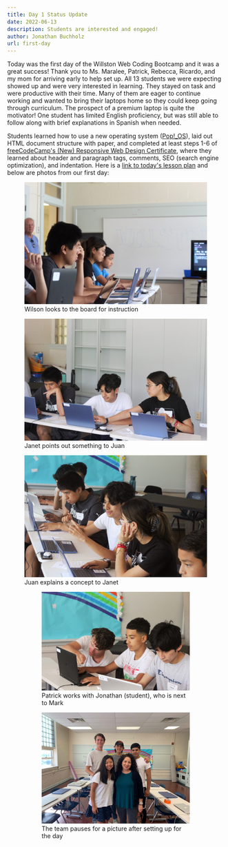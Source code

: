 ```yaml
---
title: Day 1 Status Update
date: 2022-06-13
description: Students are interested and engaged!
author: Jonathan Buchholz
url: first-day
---
```


Today was the first day of the Willston Web Coding Bootcamp and it was a great
success! Thank you to Ms. Maralee, Patrick, Rebecca, Ricardo, and my mom for
arriving early to help set up. All 13 students we were expecting showed up and
were very interested in learning. They stayed on task and were productive with
their time. Many of them are eager to continue working and wanted to bring their
laptops home so they could keep going through curriculum. The prospect of a
premium laptop is quite the motivator! One student has limited English
proficiency, but was still able to follow along with brief explanations in
Spanish when needed.

Students learned how to use a new operating system ([Pop!_OS]), laid out HTML
document structure with paper, and completed at least steps 1-6 of
[freeCodeCamp\'s (New) Responsive Web Design Certificate], where they learned
about header and paragraph tags, comments, SEO (search engine optimization), and
indentation. Here is a [link to today\'s lesson plan] and below are photos from
our first day:

[Pop!_OS]: https://pop.system76.com
[freeCodeCamp\'s (New) Responsive Web Design Certificate]: https://www.freecodecamp.org/learn/2022/responsive-web-design/
[link to today\'s lesson plan]: /curriculum/bootcamp/1

<figure>
  <img src="/images/2022-06-13-1.jpg" alt="Wilson looks to the board for instruction">
  <figcaption>Wilson looks to the board for instruction</figcaption>
</figure>

<figure>
  <img src="/images/2022-06-13-2.jpg" alt="Janet points out something to Juan">
  <figcaption>Janet points out something to Juan</figcaption>
</figure>

<figure>
  <img src="/images/2022-06-13-3.jpg" alt="Juan explains a concept to Janet">
  <figcaption>Juan explains a concept to Janet</figcaption>

<figure>
  <img src="/images/2022-06-13-4.jpg" alt="Jonathan (student) works with Patrick">
  <figcaption>Patrick works with Jonathan (student), who is next to Mark</figcaption>
</figure>

<figure>
  <img src="/images/2022-06-13-5.jpg" alt="The team pauses for a picture after setting up for the day">
  <figcaption>The team pauses for a picture after setting up for the day</figcaption>
</figure>
